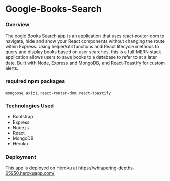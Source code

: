 # Google-Books-Search

### Overview

The oogle Books Search app is an application that uses react-router-dom to navigate, hide and show your React components without changing the route within Express. Using helper/util functions and React lifecycle methods to query and display books based on user searches, this is a full MERN stack application allows users to save books to a database to refer to at a later date. Built with Node, Express and MongoDB, and React-Toastify for custom alerts. 

### required npm packages

`mongoose`, `axios`, `react-router-dom`, `react-toastify`

### Technologies Used

* Bootstrap
* Express
* Node.js
* React
* MongoDB
* Heroku

### Deployment

 This app is deployed on Heroku at  https://whispering-depths-65950.herokuapp.com/
